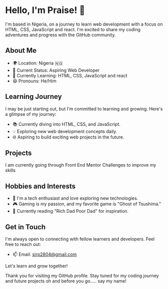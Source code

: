 # Hello, I'm Praise! 👋

I'm based in Nigeria, on a journey to learn web development with a focus on HTML, CSS, JavaScript and react. I'm excited to share my coding adventures and progress with the GitHub community.

## About Me

- 🌍 Location: Nigeria 🇳🇬
- 💼 Current Status: Aspiring Web Developer
- 🌱 Currently Learning: HTML, CSS, JavaScript and react
- 😄 Pronouns: He/Him

## Learning Journey

I may be just starting out, but I'm committed to learning and growing. Here's a glimpse of my journey:

- 📚 Currently diving into HTML, CSS, and JavaScript.
- 💡 Exploring new web development concepts daily.
- 🌐 Aspiring to build exciting web projects in the future.

## Projects
I am currently going through Front End Mentor Challenges to improve my skills

## Hobbies and Interests

- 🔭 I'm a tech enthusiast and love exploring new technologies.
- 🎮 Gaming is my passion, and my favorite game is "Ghost of Tsushima."
- 📖 Currently reading "Rich Dad Poor Dad" for inspiration.

## Get in Touch

I'm always open to connecting with fellow learners and developers. Feel free to reach out:

- 📫 Email: [sirp2804@gmail.com](mailto:sirp2804@gmail.com)

Let's learn and grow together!

Thank you for visiting my GitHub profile. Stay tuned for my coding journey and future projects oh and before you go..... say my name!
